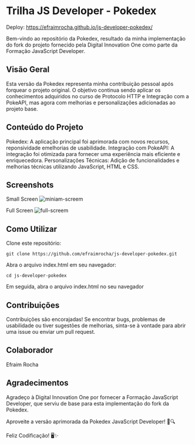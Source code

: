 # Trilha JS Developer - Pokedex

Deploy: https://efraimrocha.github.io/js-developer-pokedex/

Bem-vindo ao repositório da Pokedex, resultado da minha implementação do fork do projeto fornecido pela Digital Innovation One como parte da Formação JavaScript Developer.

## Visão Geral
Esta versão da Pokedex representa minha contribuição pessoal após forquear o projeto original. O objetivo continua sendo aplicar os conhecimentos adquiridos no curso de Protocolo HTTP e Integração com a PokeAPI, mas agora com melhorias e personalizações adicionadas ao projeto base.

## Conteúdo do Projeto
Pokedex: A aplicação principal foi aprimorada com novos recursos, reponsividade emelhorias de usabilidade.
Integração com PokeAPI: A integração foi otimizada para fornecer uma experiência mais eficiente e enriquecedora.
Personalizações Técnicas: Adição de funcionalidades e melhorias técnicas utilizando JavaScript, HTML e CSS.

## Screenshots

Small Screen
![miniam-screem](https://github.com/efraimrocha/js-developer-pokedex/assets/67542881/2fd85289-9c94-4204-8392-ee3d843b6d5d)

Full Screen
![full-screem](https://github.com/efraimrocha/js-developer-pokedex/assets/67542881/1a9ed4f7-b58f-4da4-b04f-acba08d58438)


## Como Utilizar

Clone este repositório:

`git clone https://github.com/efraimrocha/js-developer-pokedex.git`

Abra o arquivo index.html em seu navegador:

`cd js-developer-pokedex`

Em seguida, abra o arquivo index.html no seu navegador

## Contribuições
Contribuições são encorajadas! Se encontrar bugs, problemas de usabilidade ou tiver sugestões de melhorias, sinta-se à vontade para abrir uma issue ou enviar um pull request.

## Colaborador
Efraim Rocha

## Agradecimentos
Agradeço à Digital Innovation One por fornecer a Formação JavaScript Developer, que serviu de base para esta implementação do fork da Pokedex.

Aproveite a versão aprimorada da Pokedex JavaScript Developer! 🚀🔍

Feliz Codificação! 🖥️✨
